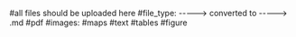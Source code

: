 #all files should be uploaded here 
#file_type: ----->  converted to    ----->  .md
  #pdf
  #images:
     #maps
     #text
     #tables
     #figure
